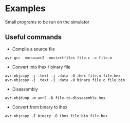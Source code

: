 # Examples

Small programs to be run on the simulator

## Useful commands

* Compile a source file

~~~{.bash}
avr-gcc -mmcu=avr2 -nostartfiles file.c -o file.o
~~~

* Convert into ihex / binary file

~~~
avr-objcopy -j .text -j .data -O ihex file.o file.hex
avr-objcopy -j .text -j .data -O binary file.o file.bin
~~~

* Disassembly

~~~
avr-objdump -m avr2 -D file-to-dissasemble.hex
~~~

* Convert from binary to ihex

~~~
avr-objcopy -I binary -O ihex file.bin file.hex
~~~
